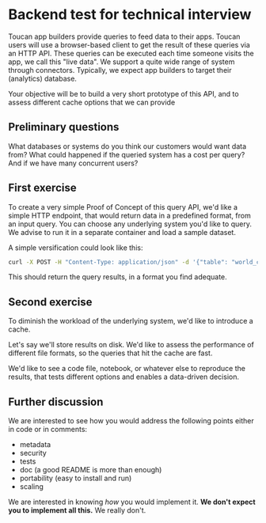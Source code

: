 # Backend test for technical interview

Toucan app builders provide queries to feed data to their apps.
Toucan users will use a browser-based client to get the result of these queries via an HTTP API.
These queries can be executed each time someone visits the app, we call this "live data".
We support a quite wide range of system through connectors. Typically, we expect app builders to target their (analytics) database.

Your objective will be to build a very short prototype of this API, and to assess different cache options that we can provide

## Preliminary questions
What databases or systems do you think our customers would want data from?
What could happened if the queried system has a cost per query?
And if we have many concurrent users?

## First exercise
To create a very simple Proof of Concept of this query API, we'd like a simple HTTP endpoint, that would return data in a predefined format, from an input query.
You can choose any underlying system you'd like to query. We advise to run it in a separate container and load a sample dataset.

A simple versification could look like this:
```bash
curl -X POST -H "Content-Type: application/json" -d '{"table": "world_country_list"}' localhost:5000/query
```
This should return the query results, in a format you find adequate.

## Second exercise
To diminish the workload of the underlying system, we'd like to introduce a cache.

Let's say we'll store results on disk. We'd like to assess the performance of different file formats, so the queries that hit the cache are fast.

We'd like to see a code file, notebook, or whatever else to reproduce the results, that tests different options and enables a data-driven decision.


## Further discussion
We are interested to see how you would address the following points either in code or in comments:
  * metadata
  * security
  * tests
  * doc (a good README is more than enough)
  * portability (easy to install and run)
  * scaling

We are interested in knowing _how_ you would implement it.
**We don't expect you to implement all this.** We really don't.
